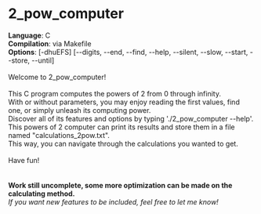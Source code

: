 # 2_pow_computer
<b>Language</b>: C<br>
<b>Compilation</b>: via Makefile<br>
<b>Options</b>: [-dhuEFS] [--digits, --end, --find, --help, --silent, --slow, --start, --store, --until]<br>
<br>
Welcome to 2_pow_computer!<br>
<br>
This C program computes the powers of 2 from 0 through infinity.<br>
With or without parameters, you may enjoy reading the first values, find one, or simply unleash its computing power.<br>
Discover all of its features and options by typing './2_pow_computer --help'.<br>
This powers of 2 computer can print its results and store them in a file named "calculations_2pow.txt".<br>
This way, you can navigate through the calculations you wanted to get.<br>
<br>
Have fun!<br>
<br>
<br>
<b>Work still uncomplete, some more optimization can be made on the calculating method.</b><br>
<i>If you want new features to be included, feel free to let me know!</i>
